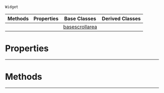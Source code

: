  `Widget`

|Methods|Properties|Base Classes|Derived Classes|
|---|---|---|---|
| | |[basescrollarea](https://github.com/zeroengineteam/ZeroDocs/code_reference/class_reference/basescrollarea.markdown)| |


 #  Properties


---  
 #  Methods


---  
 

 